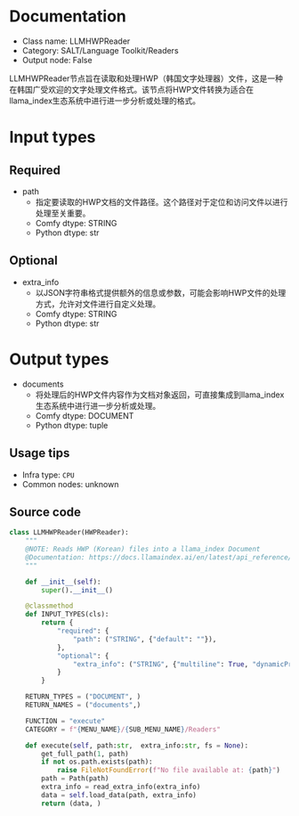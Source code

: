 
# Documentation
- Class name: LLMHWPReader
- Category: SALT/Language Toolkit/Readers
- Output node: False

LLMHWPReader节点旨在读取和处理HWP（韩国文字处理器）文件，这是一种在韩国广受欢迎的文字处理文件格式。该节点将HWP文件转换为适合在llama_index生态系统中进行进一步分析或处理的格式。

# Input types
## Required
- path
    - 指定要读取的HWP文档的文件路径。这个路径对于定位和访问文件以进行处理至关重要。
    - Comfy dtype: STRING
    - Python dtype: str

## Optional
- extra_info
    - 以JSON字符串格式提供额外的信息或参数，可能会影响HWP文件的处理方式，允许对文件进行自定义处理。
    - Comfy dtype: STRING
    - Python dtype: str

# Output types
- documents
    - 将处理后的HWP文件内容作为文档对象返回，可直接集成到llama_index生态系统中进行进一步分析或处理。
    - Comfy dtype: DOCUMENT
    - Python dtype: tuple


## Usage tips
- Infra type: `CPU`
- Common nodes: unknown


## Source code
```python
class LLMHWPReader(HWPReader):
    """
    @NOTE: Reads HWP (Korean) files into a llama_index Document
    @Documentation: https://docs.llamaindex.ai/en/latest/api_reference/readers/file/#llama_index.readers.file.HWPReader
    """

    def __init__(self):
        super().__init__()

    @classmethod
    def INPUT_TYPES(cls):
        return {
            "required": {
                "path": ("STRING", {"default": ""}),
            },
            "optional": {
                "extra_info": ("STRING", {"multiline": True, "dynamicPrompts": False, "default": "{}"}),
            }
        }

    RETURN_TYPES = ("DOCUMENT", )
    RETURN_NAMES = ("documents",)

    FUNCTION = "execute"
    CATEGORY = f"{MENU_NAME}/{SUB_MENU_NAME}/Readers"

    def execute(self, path:str,  extra_info:str, fs = None):
        get_full_path(1, path)
        if not os.path.exists(path):
            raise FileNotFoundError(f"No file available at: {path}")
        path = Path(path)
        extra_info = read_extra_info(extra_info)
        data = self.load_data(path, extra_info)
        return (data, )

```
